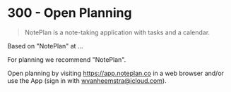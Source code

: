# 300 - Open Planning

> NotePlan is a note-taking application with tasks and a calendar.

Based on "NotePlan" at ...

For planning we recommend "NotePlan".

Open planning by visiting https://app.noteplan.co in a web browser and/or use the App (sign in with wvanheemstra@icloud.com).
